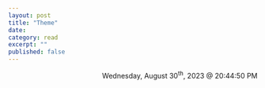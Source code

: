 ```yaml
---
layout: post
title: "Theme" 
date: 
category: read 
excerpt: ""
published: false
---
```

<div style="text-align:right"> Wednesday, August 30<sup>th</sup>, 2023 @ 20:44:50 PM</div>